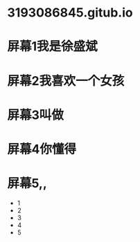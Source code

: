 # 3193086845.gitub.io
<div class="big-box" id="bigBox">
    <div class="item item1">
        <h1>屏幕1我是徐盛斌</h1>
    </div>
    <div class="item item2">
        <h1>屏幕2我喜欢一个女孩</h1>
    </div>
    <div class="item item3">
        <h1>屏幕3叫做</h1>
    </div>
    <div class="item item4">
        <h1>屏幕4你懂得</h1>
    </div>
    <div class="item item5">
        <h1>屏幕5,,</h1>
    </div>
</div>
<ul class="controls">
    <li class="active">1</li>
    <li>2</li>
    <li>3</li>
    <li>4</li>
    <li>5</li>
</ul>
